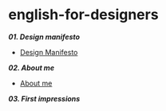 # english-for-designers

***01. Design manifesto***
- [Design Manifesto](01-design-manifesto.md)

***02. About me***
- [About me](01-my-bio.md)

***03. First impressions***
